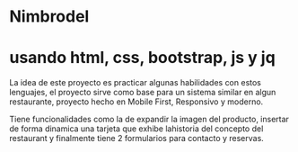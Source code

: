 # Nimbrodel

# usando html, css, bootstrap, js y jq


La idea de este proyecto es practicar algunas habilidades con estos lenguajes, el proyecto sirve como base para un sistema similar en algun restaurante, proyecto hecho en Mobile First, Responsivo y moderno.

Tiene funcionalidades como la de expandir la imagen del producto, insertar de forma dinamica una tarjeta que exhibe lahistoria del concepto del restaurant y finalmente tiene 2 formularios para contacto y reservas.
